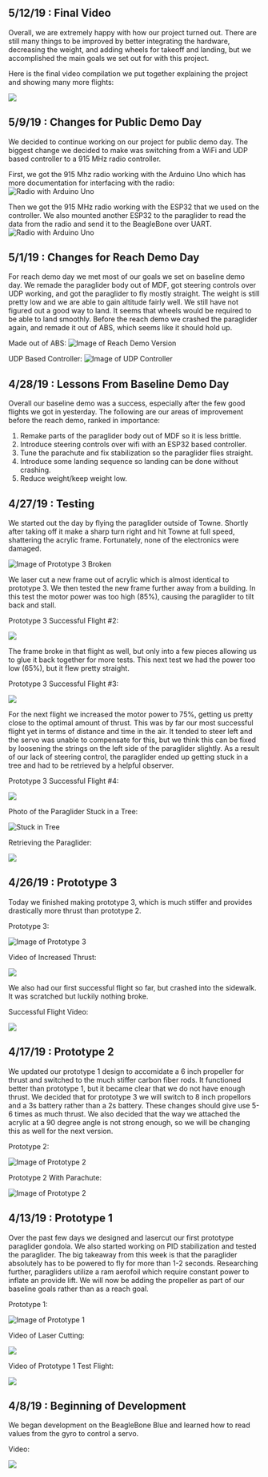 ## 5/12/19 : Final Video
Overall, we are extremely happy with how our project turned out.  There are still many things to be improved by better integrating the hardware, decreasing the weight, and adding wheels for takeoff and landing, but we accomplished the main goals we set out for with this project.

Here is the final video compilation we put together explaining the project and showing many more flights:

[![](http://img.youtube.com/vi/Fl8BBaURvAc/0.jpg)](http://www.youtube.com/watch?v=Fl8BBaURvAc "Final Video")

## 5/9/19 : Changes for Public Demo Day
We decided to continue working on our project for public demo day.  The biggest change we decided to make was switching from a WiFi and UDP based controller to a 915 MHz radio controller.

First, we got the 915 Mhz radio working with the Arduino Uno which has more documentation for interfacing with the radio:
![Radio with Arduino Uno](images/915Arduino.jpg)

Then we got the 915 MHz radio working with the ESP32 that we used on the controller.  We also mounted another ESP32 to the paraglider to read the data from the radio and send it to the BeagleBone over UART.
![Radio with Arduino Uno](images/915Controller.jpg)

## 5/1/19 : Changes for Reach Demo Day
For reach demo day we met most of our goals we set on baseline demo day.  We remade the paraglider body out of MDF, got steering controls over UDP working, and got the paraglider to fly mostly straight.  The weight is still pretty low and we are able to gain altitude fairly well.  We still have not figured out a good way to land.  It seems that wheels would be required to be able to land smoothly.  Before the reach demo we crashed the paraglider again, and remade it out of ABS, which seems like it should hold up.

Made out of ABS:
![Image of Reach Demo Version](images/Proto3-3.jpg)

UDP Based Controller:
![Image of UDP Controller](images/UDPController.jpg)

## 4/28/19 : Lessons From Baseline Demo Day
Overall our baseline demo was a success, especially after the few good flights we got in yesterday.  The following are our areas of improvement before the reach demo, ranked in importance:

1. Remake parts of the paraglider body out of MDF so it is less brittle.
2. Introduce steering controls over wifi with an ESP32 based controller.
3. Tune the parachute and fix stabilization so the paraglider flies straight.
4. Introduce some landing sequence so landing can be done without crashing.
5. Reduce weight/keep weight low. 

## 4/27/19 : Testing
We started out the day by flying the paraglider outside of Towne.  Shortly after taking off it make a sharp turn right and hit Towne at full speed, shattering the acrylic frame.  Fortunately, none of the electronics were damaged.

![Image of Prototype 3 Broken](images/Proto3-Broken.jpg)

We laser cut a new frame out of acrylic which is almost identical to prototype 3.  We then tested the new frame further away from a building.  In this test the motor power was too high (85%), causing the paraglider to tilt back and stall.

Prototype 3 Successful Flight #2:

[![](http://img.youtube.com/vi/315FXbrf8_s/0.jpg)](http://www.youtube.com/watch?v=315FXbrf8_s "Prototype 3 Successful Flight #2")

The frame broke in that flight as well, but only into a few pieces allowing us to glue it back together for more tests.  This next test we had the power too low (65%), but it flew pretty straight.

Prototype 3 Successful Flight #3:

[![](http://img.youtube.com/vi/GeHVxiIZD3Y/0.jpg)](http://www.youtube.com/watch?v=GeHVxiIZD3Y "Prototype 3 Successful Flight #3")

For the next flight we increased the motor power to 75%, getting us pretty close to the optimal amount of thrust.  This was by far our most successful flight yet in terms of distance and time in the air.  It tended to steer left and the servo was unable to compensate for this, but we think this can be fixed by loosening the strings on the left side of the paraglider slightly.  As a result of our lack of steering control, the paraglider ended up getting stuck in a tree and had to be retrieved by a helpful observer.

Prototype 3 Successful Flight #4:

[![](http://img.youtube.com/vi/cKtbJXNIHNs/0.jpg)](http://www.youtube.com/watch?v=cKtbJXNIHNs "Prototype 3 Successful Flight #4")

Photo of the Paraglider Stuck in a Tree:

![Stuck in Tree](images/Stuck-In-Tree-2.jpg)

Retrieving the Paraglider:

[![](http://img.youtube.com/vi/-4fFtbjMTS4/0.jpg)](http://www.youtube.com/watch?v=-4fFtbjMTS4 "Retrieving From Tree")

## 4/26/19 : Prototype 3
Today we finished making prototype 3, which is much stiffer and provides drastically more thrust than prototype 2.

Prototype 3:

![Image of Prototype 3](images/Proto3-1.jpg)

Video of Increased Thrust:

[![](http://img.youtube.com/vi/8ff7JRuJvxQ/0.jpg)](http://www.youtube.com/watch?v=8ff7JRuJvxQ "Thrust Demo")

We also had our first successful flight so far, but crashed into the sidewalk.  It was scratched but luckily nothing broke.

Successful Flight Video:

[![](http://img.youtube.com/vi/C3UjWpbnoko/0.jpg)](http://www.youtube.com/watch?v=C3UjWpbnoko "Prototype 3 Successful Flight #1")

## 4/17/19 : Prototype 2
We updated our prototype 1 design to accomidate a 6 inch propeller for thrust and switched to the much stiffer carbon fiber rods.  It functioned better than prototype 1, but it became clear that we do not have enough thrust.  We decided that for prototype 3 we will switch to 8 inch propellors and a 3s battery rather than a 2s battery.  These changes should give use 5-6 times as much thrust.  We also decided that the way we attached the acrylic at a 90 degree angle is not strong enough, so we will be changing this as well for the next version.

Prototype 2:

![Image of Prototype 2](images/Proto2-3.jpg)

Prototype 2 With Parachute:

![Image of Prototype 2](images/Proto2-2.jpg)

## 4/13/19 : Prototype 1
Over the past few days we designed and lasercut our first prototype paraglider gondola.  We also started working on PID stabilization and tested the paraglider.  The big takeaway from this week is that the paraglider absolutely has to be powered to fly for more than 1-2 seconds.  Researching further, paragliders utilize a ram aerofoil which require constant power to inflate an provide lift.  We will now be adding the propeller as part of our baseline goals rather than as a reach goal.

Prototype 1:

![Image of Prototype 1](images/Proto1-3.jpg)

Video of Laser Cutting:

[![](http://img.youtube.com/vi/UcsoofqWq3g/0.jpg)](http://www.youtube.com/watch?v=UcsoofqWq3g "Laser Cutting Prototype 1")

Video of Prototype 1 Test Flight:

[![](http://img.youtube.com/vi/eleDtbPhyV0/0.jpg)](http://www.youtube.com/watch?v=eleDtbPhyV0 "Prototype 1 Test Flight")

## 4/8/19 : Beginning of Development
We began development on the BeagleBone Blue and learned how to read values from the gyro to control a servo.

Video:

[![](http://img.youtube.com/vi/wRViI__6b7c/0.jpg)](http://www.youtube.com/watch?v=wRViI__6b7c "RC Paraglider Gyro Based Servo Control")
